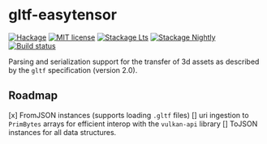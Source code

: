 # gltf-easytensor

[![Hackage](https://img.shields.io/hackage/v/gltf-easytensor.svg)](https://hackage.haskell.org/package/gltf-easytensor)
[![MIT license](https://img.shields.io/badge/license-MIT-blue.svg)](LICENSE)
[![Stackage Lts](http://stackage.org/package/gltf-easytensor/badge/lts)](http://stackage.org/lts/package/gltf-easytensor)
[![Stackage Nightly](http://stackage.org/package/gltf-easytensor/badge/nightly)](http://stackage.org/nightly/package/gltf-easytensor)
[![Build status](https://secure.travis-ci.org/o1lo01ol1o/gltf-easytensor.svg)](https://travis-ci.org/o1lo01ol1o/gltf-easytensor)

Parsing and serialization support for the transfer of 3d assets as described by the `gltf` specification (version 2.0).

## Roadmap

[x] FromJSON instances (supports loading `.gltf` files)
[] uri ingestion to `PrimBytes` arrays for efficient interop with the `vulkan-api` library
[] ToJSON instances for all data structures.
